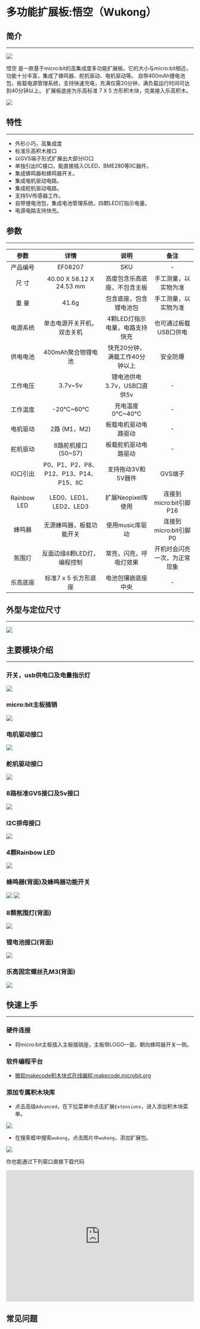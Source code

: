 # 多功能扩展板:悟空（Wukong）

## 简介
---

![](https://raw.githubusercontent.com/elecfreaks/learn-cn/microbitExtensionModule/images/wukong_02.png)

悟空 是一款基于micro:bit的高集成度多功能扩展板，它的大小与micro:bit相近，功能十分丰富，集成了蜂鸣器、舵机驱动、电机驱动等。
自带400mAh锂电池包，板载电源管理系统，支持快速充电，充满仅需20分钟，满负载运行时间可达到40分钟以上。
扩展板底座为乐高标准 7 X 5 方形积木块，完美接入乐高积木。

![](https://raw.githubusercontent.com/elecfreaks/learn-cn/microbitExtensionModule/images/wukong_01.png)

## 特性 
---

- 外形小巧，高集成度
- 标准乐高积木接口
- 以GVS端子形式扩展出大部分IO口
- 单独引出IIC接口，能直接插入OLED、BME280等IIC器件。
- 集成蜂鸣器和蜂鸣器开关。
- 集成电机驱动电路。
- 集成舵机驱动电路。
- 支持5V传感器工作。
- 自带锂电池包，集成电池管理系统，四颗LED灯指示电量。
- 电源电路支持快充。


## 参数
- - - - -

| 参数 | 详情 | 说明 | 备注 |
|:-:|:-:|:-:|:-:|
|产品编号|EF08207|SKU|-|
| 尺 寸 |40.00 X 58.12 X 24.53 mm|高度包含乐高底座，不包含主板|手工测量，以实物为准|
| 重 量 |41.6g|包含底座，包含锂电池包|手工测量，以实物为准|
| 电源系统 |单击电源开关开机，双击关机|4颗LED灯指示电量，电路支持快充|也可通过板载USB口供电|
| 供电电池 |400mAh聚合物锂电池|快充20分钟，满载工作40分钟以上|安全防爆|
| 工作电压 |3.7v~5v|锂电池供电3.7v，USB口直供5v|-|
| 工作温度 |-20℃~60℃|充电温度0℃~40℃|-|
| 电机驱动 |2路 (M1，M2)|板载电机驱动电路驱动 |-|
| 舵机驱动 |8路舵机接口 (S0~S7)|板载舵机驱动电路驱动|-|
| IO口引出 |P0、P1、P2、P8、P12、P13、P14、P15、IIC|支持拖动3V和5V器件|GVS端子|
| Rainbow LED |LED0、LED1、LED2、LED3|扩展Neopixel库使用|连接到micro:bit引脚P16|
| 蜂鸣器 |无源蜂鸣器，板载功能开关|使用music库驱动|连接到micro:bit引脚P0|
| 氛围灯 |反面边缘8颗LED灯，编程控制|常亮，闪亮，呼吸灯效果|开机时会闪亮一次，为正常现象
| 乐高底座 |标准7 x 5 长方形底座|电池包镶嵌底座中央|-|


## 外型与定位尺寸
- - - - -

![](https://raw.githubusercontent.com/elecfreaks/learn-cn/microbitExtensionModule/images/wukong_02.png)


## 主要模块介绍  
- - - - -

### 开关，usb供电口及电量指示灯

![](https://raw.githubusercontent.com/elecfreaks/learn-cn/microbitExtensionModule/images/wukong_07.jpg)

### micro:bit主板插销

![](https://raw.githubusercontent.com/elecfreaks/learn-cn/microbitExtensionModule/images/wukong_15.jpg)

### 电机驱动接口  

![](https://raw.githubusercontent.com/elecfreaks/learn-cn/microbitExtensionModule/images/wukong_03.jpg)

### 舵机驱动接口

![](https://raw.githubusercontent.com/elecfreaks/learn-cn/microbitExtensionModule/images/wukong_04.jpg)

### 8路标准GVS接口及5v接口

![](https://raw.githubusercontent.com/elecfreaks/learn-cn/microbitExtensionModule/images/wukong_05.jpg)

### I2C排母接口

![](https://raw.githubusercontent.com/elecfreaks/learn-cn/microbitExtensionModule/images/wukong_06.jpg)

### 4颗Rainbow LED

![](https://raw.githubusercontent.com/elecfreaks/learn-cn/microbitExtensionModule/images/wukong_08.jpg)

### 蜂鸣器(背面)及蜂鸣器功能开关

![](https://raw.githubusercontent.com/elecfreaks/learn-cn/microbitExtensionModule/images/wukong_09.jpg)
![](https://raw.githubusercontent.com/elecfreaks/learn-cn/microbitExtensionModule/images/wukong_10.jpg)

### 8颗氛围灯(背面)

![](https://raw.githubusercontent.com/elecfreaks/learn-cn/microbitExtensionModule/images/wukong_11.jpg)

### 锂电池接口(背面)

![](https://raw.githubusercontent.com/elecfreaks/learn-cn/microbitExtensionModule/images/wukong_12.jpg)

### 乐高固定螺丝孔M3(背面)

![](https://raw.githubusercontent.com/elecfreaks/learn-cn/microbitExtensionModule/images/wukong_13.jpg)


## 快速上手  
---  

### 硬件连接

- 将micro:bit主板插入主板插销座，主板带LOGO一面，朝向蜂鸣器开关一侧。

### 软件编程平台

- [微软makecode积木块式在线编程:makecode.microbit.org](makecode.microbit.org)

### 添加专属积木块库

- 点击高级`Advanced`，在下拉菜单中点击扩展`Extensions`，进入添加积木块菜单。

![](https://raw.githubusercontent.com/elecfreaks/learn-cn/master/microbitKit/smart_cutebot/images/cutebot-pk-1.png)

- 在搜索框中搜索`wukong`，点击图片中`wukong`，添加扩展包。

![](https://raw.githubusercontent.com/elecfreaks/learn-cn/master/microbitKit/smart_cutebot/images/cutebot-pk-11.png)

你也能通过下列窗口直接下载代码
<div style="position:relative;height:0;padding-bottom:70%;overflow:hidden;"><iframe style="position:absolute;top:0;left:0;width:100%;height:100%;" src="https://makecode.microbit.org/#pub:_3At2iE5Ue3XK" frameborder="0" sandbox="allow-popups allow-forms allow-scripts allow-same-origin"></iframe></div>

## 常见问题
